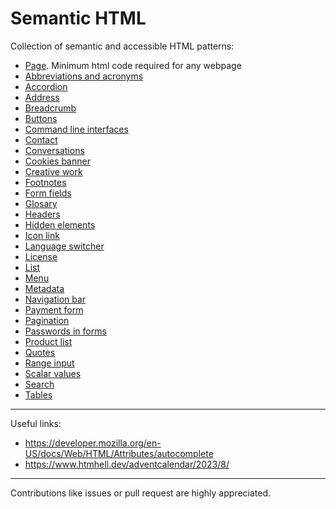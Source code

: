 # Semantic HTML

Collection of semantic and accessible HTML patterns:

- [Page](html/page.md). Minimum html code required for any webpage
- [Abbreviations and acronyms](html/abbreviation.md)
- [Accordion](html/accordion.md)
- [Address](html/address.md)
- [Breadcrumb](html/breadcrumb.md)
- [Buttons](html/buttons.md)
- [Command line interfaces](html/cli.md)
- [Contact](html/contact.md)
- [Conversations](html/conversations.md)
- [Cookies banner](html/cookies-banner.md)
- [Creative work](html/creative-work.md)
- [Footnotes](html/footnotes.md)
- [Form fields](html/form-fields.md)
- [Glosary](html/glosary.md)
- [Headers](html/headers.md)
- [Hidden elements](html/hidden-elements.md)
- [Icon link](html/icon-link.md)
- [Language switcher](html/language-switcher.md)
- [License](html/license.md)
- [List](html/list.md)
- [Menu](html/menu.md)
- [Metadata](html/metadata.md)
- [Navigation bar](html/navbar.md)
- [Payment form](html/payment-form.md)
- [Pagination](html/pagination.md)
- [Passwords in forms](html/passwords-forms.md)
- [Product list](html/product-list.md)
- [Quotes](html/quotes.md)
- [Range input](html/range-input.md)
- [Scalar values](html/scalar-values.md)
- [Search](html/search.md)
- [Tables](html/tables.md)

---

Useful links:

- https://developer.mozilla.org/en-US/docs/Web/HTML/Attributes/autocomplete
- https://www.htmhell.dev/adventcalendar/2023/8/

---

Contributions like issues or pull request are highly appreciated.
